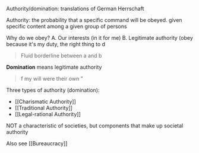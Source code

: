 
Authority/domination: translations of German Herrschaft

Authority: the probability that a specific command will be obeyed. given specific content among a given group of persons

Why do we obey? 
A. Our interests (in it for me)
B. Legitimate authority (obey because it's my duty, the right thing to d

> Fluid borderline between a and b

**Domination** means legitimate authority 
> f my will were their own "

Three types of authority (domination):
- [[Charismatic Authority]]
- [[Traditional Authority]]
- [[Legal-rational Authority]]

NOT a characteristic of societies, but components that make up societal authority

Also see [[Bureaucracy]]